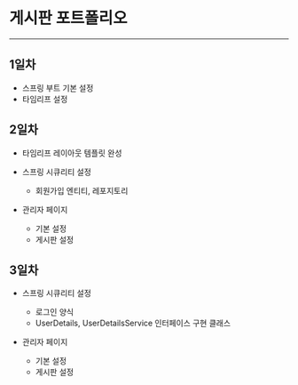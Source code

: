 # 게시판 포트폴리오
***
## 1일차
* 스프링 부트 기본 설정
* 타임리프 설정

## 2일차
* 타임리프 레이아웃 템플릿 완성
* 스프링 시큐리티 설정
  - 회원가입 엔티티, 레포지토리
  

* 관리자 페이지
  - 기본 설정
  - 게시판 설정

## 3일차
* 스프링 시큐리티 설정
  - 로그인 양식
  - UserDetails, UserDetailsService 인터페이스 구현 클래스


* 관리자 페이지
  - 기본 설정
  - 게시판 설정